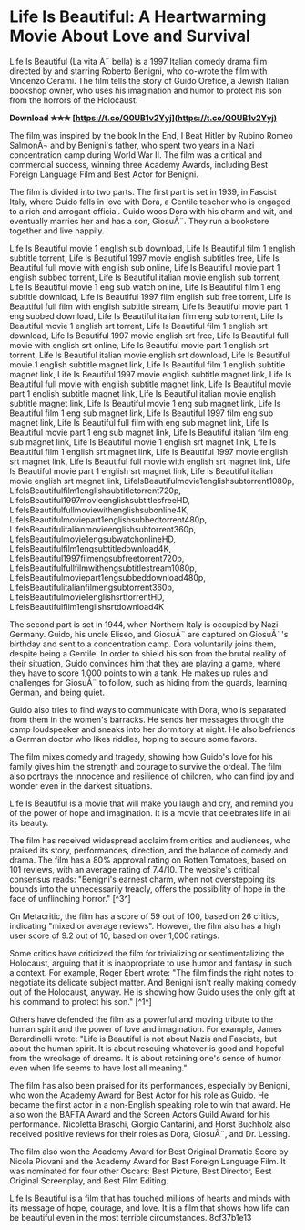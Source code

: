 
 
# Life Is Beautiful: A Heartwarming Movie About Love and Survival
  
Life Is Beautiful (La vita Ã¨ bella) is a 1997 Italian comedy drama film directed by and starring Roberto Benigni, who co-wrote the film with Vincenzo Cerami. The film tells the story of Guido Orefice, a Jewish Italian bookshop owner, who uses his imagination and humor to protect his son from the horrors of the Holocaust.
 
**Download ✯✯✯ [https://t.co/Q0UB1v2Yyj](https://t.co/Q0UB1v2Yyj)**


  
The film was inspired by the book In the End, I Beat Hitler by Rubino Romeo SalmonÃ¬ and by Benigni's father, who spent two years in a Nazi concentration camp during World War II. The film was a critical and commercial success, winning three Academy Awards, including Best Foreign Language Film and Best Actor for Benigni.
  
The film is divided into two parts. The first part is set in 1939, in Fascist Italy, where Guido falls in love with Dora, a Gentile teacher who is engaged to a rich and arrogant official. Guido woos Dora with his charm and wit, and eventually marries her and has a son, GiosuÃ¨. They run a bookstore together and live happily.
 
Life Is Beautiful movie 1 english sub download,  Life Is Beautiful film 1 english subtitle torrent,  Life Is Beautiful 1997 movie english subtitles free,  Life Is Beautiful full movie with english sub online,  Life Is Beautiful movie part 1 english subbed torrent,  Life Is Beautiful italian movie english sub torrent,  Life Is Beautiful movie 1 eng sub watch online,  Life Is Beautiful film 1 eng subtitle download,  Life Is Beautiful 1997 film english sub free torrent,  Life Is Beautiful full film with english subtitle stream,  Life Is Beautiful movie part 1 eng subbed download,  Life Is Beautiful italian film eng sub torrent,  Life Is Beautiful movie 1 english srt torrent,  Life Is Beautiful film 1 english srt download,  Life Is Beautiful 1997 movie english srt free,  Life Is Beautiful full movie with english srt online,  Life Is Beautiful movie part 1 english srt torrent,  Life Is Beautiful italian movie english srt download,  Life Is Beautiful movie 1 english subtitle magnet link,  Life Is Beautiful film 1 english subtitle magnet link,  Life Is Beautiful 1997 movie english subtitle magnet link,  Life Is Beautiful full movie with english subtitle magnet link,  Life Is Beautiful movie part 1 english subtitle magnet link,  Life Is Beautiful italian movie english subtitle magnet link,  Life Is Beautiful movie 1 eng sub magnet link,  Life Is Beautiful film 1 eng sub magnet link,  Life Is Beautiful 1997 film eng sub magnet link,  Life Is Beautiful full film with eng sub magnet link,  Life Is Beautiful movie part 1 eng sub magnet link,  Life Is Beautiful italian film eng sub magnet link,  Life Is Beautiful movie 1 english srt magnet link,  Life Is Beautiful film 1 english srt magnet link,  Life Is Beautiful 1997 movie english srt magnet link,  Life Is Beautiful full movie with english srt magnet link,  Life Is Beautiful movie part 1 english srt magnet link,  Life Is Beautiful italian movie english srt magnet link,  LifeIsBeautifulmovie1englishsubtorrent1080p,  LifeIsBeautifulfilm1englishsubtitletorrent720p,  LifeIsBeautiful1997movieenglishsubtitlesfreeHD,  LifeIsBeautifulfullmoviewithenglishsubonline4K,  LifeIsBeautifulmoviepart1englishsubbedtorrent480p,  LifeIsBeautifulitalianmovieenglishsubtorrent360p,  LifeIsBeautifulmovie1engsubwatchonlineHD,  LifeIsBeautifulfilm1engsubtitledownload4K,  LifeIsBeautiful1997filmengsubfreetorrent720p,  LifeIsBeautifulfullfilmwithengsubtitlestream1080p,  LifeIsBeautifulmoviepart1engsubbeddownload480p,  LifeIsBeautifulitalianfilmengsubtorrent360p,  LifeIsBeautifulmovie1englishsrttorrentHD,  LifeIsBeautifulfilm1englishsrtdownload4K
  
The second part is set in 1944, when Northern Italy is occupied by Nazi Germany. Guido, his uncle Eliseo, and GiosuÃ¨ are captured on GiosuÃ¨'s birthday and sent to a concentration camp. Dora voluntarily joins them, despite being a Gentile. In order to shield his son from the brutal reality of their situation, Guido convinces him that they are playing a game, where they have to score 1,000 points to win a tank. He makes up rules and challenges for GiosuÃ¨ to follow, such as hiding from the guards, learning German, and being quiet.
  
Guido also tries to find ways to communicate with Dora, who is separated from them in the women's barracks. He sends her messages through the camp loudspeaker and sneaks into her dormitory at night. He also befriends a German doctor who likes riddles, hoping to secure some favors.
  
The film mixes comedy and tragedy, showing how Guido's love for his family gives him the strength and courage to survive the ordeal. The film also portrays the innocence and resilience of children, who can find joy and wonder even in the darkest situations.
  
Life Is Beautiful is a movie that will make you laugh and cry, and remind you of the power of hope and imagination. It is a movie that celebrates life in all its beauty.
  
The film has received widespread acclaim from critics and audiences, who praised its story, performances, direction, and the balance of comedy and drama. The film has a 80% approval rating on Rotten Tomatoes, based on 101 reviews, with an average rating of 7.4/10. The website's critical consensus reads: \"Benigni's earnest charm, when not overstepping its bounds into the unnecessarily treacly, offers the possibility of hope in the face of unflinching horror.\" [^3^]
  
On Metacritic, the film has a score of 59 out of 100, based on 26 critics, indicating \"mixed or average reviews\". However, the film also has a high user score of 9.2 out of 10, based on over 1,000 ratings.
  
Some critics have criticized the film for trivializing or sentimentalizing the Holocaust, arguing that it is inappropriate to use humor and fantasy in such a context. For example, Roger Ebert wrote: \"The film finds the right notes to negotiate its delicate subject matter. And Benigni isn't really making comedy out of the Holocaust, anyway. He is showing how Guido uses the only gift at his command to protect his son.\" [^1^]
  
Others have defended the film as a powerful and moving tribute to the human spirit and the power of love and imagination. For example, James Berardinelli wrote: \"Life is Beautiful is not about Nazis and Fascists, but about the human spirit. It is about rescuing whatever is good and hopeful from the wreckage of dreams. It is about retaining one's sense of humor even when life seems to have lost all meaning.\"
  
The film has also been praised for its performances, especially by Benigni, who won the Academy Award for Best Actor for his role as Guido. He became the first actor in a non-English speaking role to win that award. He also won the BAFTA Award and the Screen Actors Guild Award for his performance. Nicoletta Braschi, Giorgio Cantarini, and Horst Buchholz also received positive reviews for their roles as Dora, GiosuÃ¨, and Dr. Lessing.
  
The film also won the Academy Award for Best Original Dramatic Score by Nicola Piovani and the Academy Award for Best Foreign Language Film. It was nominated for four other Oscars: Best Picture, Best Director, Best Original Screenplay, and Best Film Editing.
  
Life Is Beautiful is a film that has touched millions of hearts and minds with its message of hope, courage, and love. It is a film that shows how life can be beautiful even in the most terrible circumstances.
 8cf37b1e13
 
